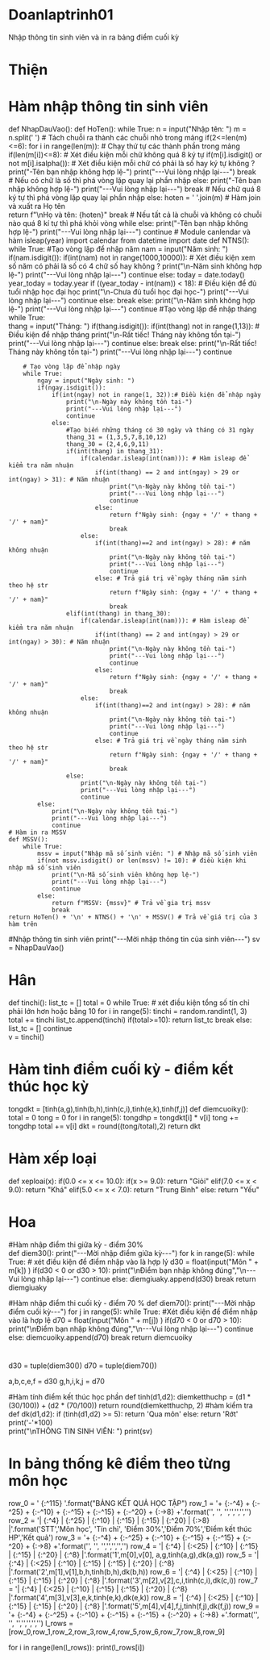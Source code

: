 # Doanlaptrinh01
Nhập thông tin sinh viên và in ra bảng điểm cuối kỳ

# Thiện
# Hàm nhập thông tin sinh viên
def NhapDauVao():
    def HoTen():
        while True:
            n = input("Nhập tên: ")
            m = n.split(' ') # Tách chuỗi ra thành các chuỗi nhỏ trong mảng
            if(2<=len(m)<=6):
                for i in range(len(m)): # Chạy thứ tự các thành phần trong mảng
                    if(len(m[i])<=8): # Xét điều kiện mỗi chữ không quá 8 ký tự
                        if(m[i].isdigit() or not m[i].isalpha()): # Xét điều kiện mỗi chữ có phải là số hay ký tự không ?
                            print("-Tên bạn nhập không hợp lệ-")
                            print("---Vui lòng nhập lại---")
                            break # Nếu có chữ là số thì phá vòng lặp quay lại phần nhập
                    else:
                        print("-Tên bạn nhập không hợp lệ-")
                        print("---Vui lòng nhập lại---")
                        break # Nếu chữ quá 8 ký tự thì phá vòng lặp quay lại phần nhập
                else: 
                    hoten = ' '.join(m) # Hàm join và xuất ra Họ tên  
                    return f"\nHọ và tên: {hoten}"
                    break # Nếu tất cả là chuỗi và không có chuỗi nào quá 8 kí tự thì phá khỏi vòng while
            else:
                print("-Tên bạn nhập không hợp lệ-")
                print("---Vui lòng nhập lại---")
                continue 
    # Module canlendar và hàm isleap(year)
    import calendar
    from datetime import date
    def NTNS():
        while True:
            #Tạo vòng lặp để nhập năm
            nam = input("Năm sinh: ")
            if(nam.isdigit()):
                if(int(nam) not in range(1000,10000)): # Xét điều kiện xem số năm có phải là số có 4 chữ số hay không ?
                    print("\n-Năm sinh không hợp lệ-")
                    print("---Vui lòng nhập lại---")
                    continue
                else:
                    today = date.today()
                    year_today = today.year
                    if ((year_today - int(nam)) < 18): # Điều kiện để đủ tuổi nhập học đại học
                        print("\n-Chưa đủ tuổi học đại học-")
                        print("---Vui lòng nhập lại---")
                        continue
                    else:
                        break
            else:
                print("\n-Năm sinh không hợp lệ-")
                print("---Vui lòng nhập lại---")
                continue
        #Tạo vòng lặp để nhập tháng        
        while True:   
            thang = input("Tháng: ") 
            if(thang.isdigit()):
                if(int(thang) not in range(1,13)): # Điều kiện để nhập tháng
                    print("\n-Rất tiếc! Tháng này không tồn tại-")
                    print("---Vui lòng nhập lại---")
                    continue
                else:
                    break
            else:
                print("\n-Rất tiếc! Tháng này không tồn tại-")
                print("---Vui lòng nhập lại---")
                continue

        # Tạo vòng lặp để nhập ngày
        while True:
            ngay = input("Ngày sinh: ") 
            if(ngay.isdigit()):
                if(int(ngay) not in range(1, 32)):# Điều kiện để nhập ngày
                    print("\n-Ngày này không tồn tại-")
                    print("---Vui lòng nhập lại---")
                    continue
                else:
                    #Tạo biến những tháng có 30 ngày và tháng có 31 ngày
                    thang_31 = (1,3,5,7,8,10,12)
                    thang_30 = (2,4,6,9,11)
                    if(int(thang) in thang_31):
                        if(calendar.isleap(int(nam))): # Hàm isleap để kiểm tra năm nhuận
                            if(int(thang) == 2 and int(ngay) > 29 or int(ngay) > 31): # Năm nhuận
                                print("\n-Ngày này không tồn tại-")
                                print("---Vui lòng nhập lại---")
                                continue
                            else:    
                                return f"Ngày sinh: {ngay + '/' + thang + '/' + nam}"
                                break 
                        else:
                            if(int(thang)==2 and int(ngay) > 28): # năm không nhuận
                                print("\n-Ngày này không tồn tại-")
                                print("---Vui lòng nhập lại---")
                                continue
                            else: # Trả giá trị về ngày tháng năm sinh theo hệ str
                                return f"Ngày sinh: {ngay + '/' + thang + '/' + nam}"  
                                break
                    elif(int(thang) in thang_30):
                        if(calendar.isleap(int(nam))): # Hàm isleap để kiểm tra năm nhuận
                            if(int(thang) == 2 and int(ngay) > 29 or int(ngay) > 30): # Năm nhuận
                                print("\n-Ngày này không tồn tại-")
                                print("---Vui lòng nhập lại---")
                                continue
                            else:    
                                return f"Ngày sinh: {ngay + '/' + thang + '/' + nam}"
                                break
                        else:
                            if(int(thang)==2 and int(ngay) > 28): # năm không nhuận
                                print("\n-Ngày này không tồn tại-")
                                print("---Vui lòng nhập lại---")
                                continue
                            else: # Trả giá trị về ngày tháng năm sinh theo hệ str
                                return f"Ngày sinh: {ngay + '/' + thang + '/' + nam}"  
                                break
                    else:
                        print("\n-Ngày này không tồn tại-")
                        print("---Vui lòng nhập lại---")
                        continue       
            else:
                print("\n-Ngày này không tồn tại-")
                print("---Vui lòng nhập lại---")
                continue
    # Hàm in ra MSSV
    def MSSV():
        while True:
            mssv = input("Nhập mã số sinh viên: ") # Nhập mã số sinh viên
            if(not mssv.isdigit() or len(mssv) != 10): # điều kiện khi nhập mã số sinh viên
                print("\n-Mã số sinh viên không hợp lệ-")
                print("---Vui lòng nhập lại---")
                continue
            else:
                return f"MSSV: {mssv}" # Trả về gia trị mssv
                break
    return HoTen() + '\n' + NTNS() + '\n' + MSSV() # Trả về giá trị của 3 hàm trên


#Nhập thông tin sinh viên
print("---Mời nhập thông tin của sinh viên---")
sv = NhapDauVao()   

# Hân
def tinchi():
    list_tc = []
    total = 0
    while True: # xét điều kiện tổng số tín chỉ phải lớn hơn hoặc bằng 10
        for i in range(5):
            tinchi = random.randint(1, 3)
            total += tinchi
            list_tc.append(tinchi)
        if(total>=10):
            return list_tc
            break
        else:
            list_tc = []
            continue        
v = tinchi()
# Hàm tinh điểm cuối kỳ - điểm kết thúc học kỳ
tongdkt = [tinh(a,g),tinh(b,h),tinh(c,i),tinh(e,k),tinh(f,j)]
def diemcuoiky():
    total = 0
    tong = 0
    for i in range(5):
        tongdhp = tongdkt[i] * v[i]
        tong += tongdhp
        total += v[i]
    dkt = round((tong/total),2)
    return dkt    
# Hàm xếp loại 
def xeploai(x):
    if(0.0 <= x <= 10.0):
        if(x >= 9.0):
            return "Giỏi"
        elif(7.0 <= x < 9.0):
            return "Khá"
        elif(5.0 <= x < 7.0):
            return "Trung Bình"
        else:
            return "Yếu"

# Hoa
#Hàm nhập điểm thi giữa kỳ - điểm 30%   
def diem30():
    print("---Mời nhập điểm giữa kỳ---")
    for k in range(5):
        while True: # xét điều kiện để điểm nhập vào là hợp lý
            d30 = float(input("Môn " + m[k]) )
            if(d30 < 0 or d30 > 10):
                print("\nĐiểm bạn nhập không đúng","\n---Vui lòng nhập lại---")
                continue
            else:
                diemgiuaky.append(d30)
                break
    return diemgiuaky

#Hàm nhập điểm thi cuối kỳ - điểm 70 % 
def diem70():
    print("---Mời nhập điểm cuối kỳ---")
    for j in range(5):
        while True: #Xét điều kiện để điểm nhập vào là hợp lệ
            d70 = float(input("Môn " + m[j]) )
            if(d70 < 0 or d70 > 10):
                print("\nĐiểm bạn nhập không đúng","\n---Vui lòng nhập lại---")
                continue
            else:
                diemcuoiky.append(d70)
                break
    return diemcuoiky
#
d30 = tuple(diem30())
d70 = tuple(diem70())

a,b,c,e,f = d30
g,h,i,k,j = d70

#Hàm tính điểm kết thúc học phần
def tinh(d1,d2):
    diemketthuchp = (d1 * (30/100)) + (d2 * (70/100))
    return round(diemketthuchp, 2)
#hàm kiểm tra 
def dk(d1,d2):
    if (tinh(d1,d2) >= 5):
        return 'Qua môn'
    else:
        return 'Rớt'
print('-'*100)        
print("\nTHÔNG TIN SINH VIÊN: ")
print(sv)
# In bảng thống kê điểm theo từng môn học

row_0 = ' {:^115} '.format("BẢNG KẾT QUẢ HỌC TẬP")
row_1 = '+ {:-^4} + {:-^25} + {:-^10} + {:-^15} + {:-^15} + {:-^20} + {:->8} +'.format('', '', '','','','','')
row_2 = '| {:^4} | {:^25} | {:^10} | {:^15} | {:^15} | {:^20} | {:>8} |'.format('STT','Môn học', 'Tín chỉ', 'Điểm 30%','Điểm 70%','Điểm kết thúc HP','Kết quả')
row_3 = '+ {:-^4} + {:-^25} + {:-^10} + {:-^15} + {:-^15} + {:-^20} + {:->8} +'.format('', '', '','','','','')
row_4 = '| {:^4} | {:<25} | {:^10} | {:^15} | {:^15} | {:^20} | {:^8} |'.format('1',m[0],v[0], a,g,tinh(a,g),dk(a,g))
row_5 = '| {:^4} | {:<25} | {:^10} | {:^15} | {:^15} | {:^20} | {:^8} |'.format('2',m[1],v[1],b,h,tinh(b,h),dk(b,h))
row_6 = '| {:^4} | {:<25} | {:^10} | {:^15} | {:^15} | {:^20} | {:^8} |'.format('3',m[2],v[2],c,i,tinh(c,i),dk(c,i))
row_7 = '| {:^4} | {:<25} | {:^10} | {:^15} | {:^15} | {:^20} | {:^8} |'.format('4',m[3],v[3],e,k,tinh(e,k),dk(e,k))
row_8 = '| {:^4} | {:<25} | {:^10} | {:^15} | {:^15} | {:^20} | {:^8} |'.format('5',m[4],v[4],f,j,tinh(f,j),dk(f,j))
row_9 = '+ {:-^4} + {:-^25} + {:-^10} + {:-^15} + {:-^15} + {:-^20} + {:->8} +'.format('', '', '','','','','')
l_rows = [row_0,row_1,row_2,row_3,row_4,row_5,row_6,row_7,row_8,row_9]

for i in range(len(l_rows)):
    print(l_rows[i])
